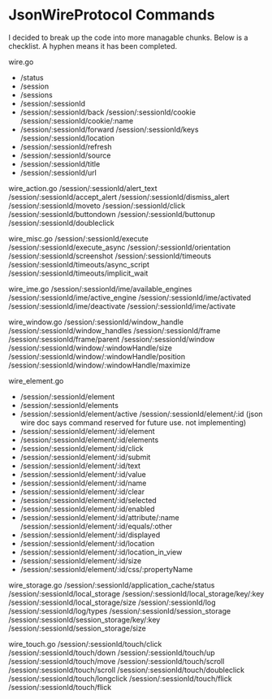 # JsonWireProtocol Commands

I decided to break up the code into more managable chunks.  Below is a checklist.  A hyphen means
it has been completed.

wire.go
- /status
- /session
- /sessions
- /session/:sessionId
- /session/:sessionId/back
/session/:sessionId/cookie
/session/:sessionId/cookie/:name
- /session/:sessionId/forward
/session/:sessionId/keys
/session/:sessionId/location
- /session/:sessionId/refresh
- /session/:sessionId/source
- /session/:sessionId/title
- /session/:sessionId/url

wire_action.go
/session/:sessionId/alert_text
/session/:sessionId/accept_alert
/session/:sessionId/dismiss_alert
/session/:sessionId/moveto
/session/:sessionId/click
/session/:sessionId/buttondown
/session/:sessionId/buttonup
/session/:sessionId/doubleclick

wire_misc.go
/session/:sessionId/execute
/session/:sessionId/execute_async
/session/:sessionId/orientation
/session/:sessionId/screenshot
/session/:sessionId/timeouts
/session/:sessionId/timeouts/async_script
/session/:sessionId/timeouts/implicit_wait

wire_ime.go
/session/:sessionId/ime/available_engines
/session/:sessionId/ime/active_engine
/session/:sessionId/ime/activated
/session/:sessionId/ime/deactivate
/session/:sessionId/ime/activate

wire_window.go
/session/:sessionId/window_handle
/session/:sessionId/window_handles
/session/:sessionId/frame
/session/:sessionId/frame/parent
/session/:sessionId/window
/session/:sessionId/window/:windowHandle/size
/session/:sessionId/window/:windowHandle/position
/session/:sessionId/window/:windowHandle/maximize

wire_element.go
- /session/:sessionId/element
- /session/:sessionId/elements
- /session/:sessionId/element/active
/session/:sessionId/element/:id     (json wire doc says command reserved for future use.  not implementing)
- /session/:sessionId/element/:id/element
- /session/:sessionId/element/:id/elements
- /session/:sessionId/element/:id/click
- /session/:sessionId/element/:id/submit
- /session/:sessionId/element/:id/text
- /session/:sessionId/element/:id/value
- /session/:sessionId/element/:id/name
- /session/:sessionId/element/:id/clear
- /session/:sessionId/element/:id/selected
- /session/:sessionId/element/:id/enabled
- /session/:sessionId/element/:id/attribute/:name
/session/:sessionId/element/:id/equals/:other
- /session/:sessionId/element/:id/displayed
- /session/:sessionId/element/:id/location
- /session/:sessionId/element/:id/location_in_view
- /session/:sessionId/element/:id/size
- /session/:sessionId/element/:id/css/:propertyName


wire_storage.go
/session/:sessionId/application_cache/status
/session/:sessionId/local_storage
/session/:sessionId/local_storage/key/:key
/session/:sessionId/local_storage/size
/session/:sessionId/log
/session/:sessionId/log/types
/session/:sessionId/session_storage
/session/:sessionId/session_storage/key/:key
/session/:sessionId/session_storage/size

wire_touch.go
/session/:sessionId/touch/click
/session/:sessionId/touch/down
/session/:sessionId/touch/up
/session/:sessionId/touch/move
/session/:sessionId/touch/scroll
/session/:sessionId/touch/scroll
/session/:sessionId/touch/doubleclick
/session/:sessionId/touch/longclick
/session/:sessionId/touch/flick
/session/:sessionId/touch/flick





